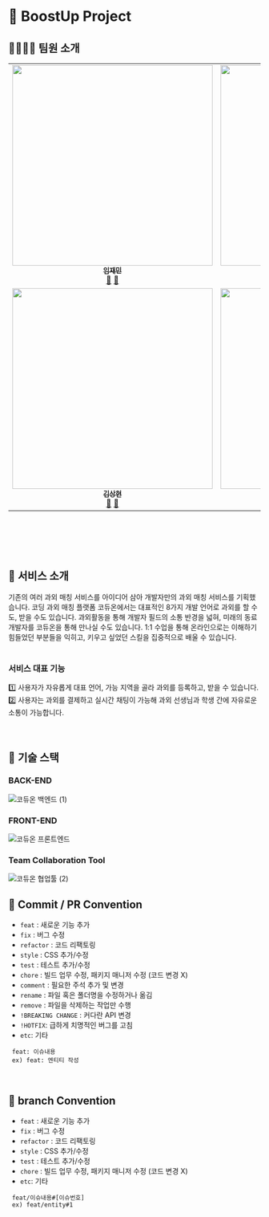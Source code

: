 # 🚀 BoostUp Project
## 👨‍👩‍👧‍👦 팀원 소개

<!-- ALL-CONTRIBUTORS-LIST:START - Do not remove or modify this section -->
<!-- prettier-ignore-start -->
<!-- markdownlint-disable -->
<table>
  <tbody>
    <tr>
      <td align="center"><a href="https://github.com/LimJaeminZ"><img src="https://user-images.githubusercontent.com/96826217/207522331-6c49b2ed-c7a9-45df-9e9d-c2442f5307de.jpg" width="400px;" alt=""/><br /><sub><b>임재민</b></sub></a><br /><a href="https://github.com/boostup-project/boostup-project/commits?author=LimJaeminZ" title="Documentation">📖</a> <a href="https://github.com/boostup-project/boostup-project/pulls?q=is%3Apr+author%3ALimJaeminZ" title="Pull Requests">🏡</a></td>           
      <td align="center"><a href="https://github.com/Quartz614"><img src="https://user-images.githubusercontent.com/96826217/207523159-7ac7ebf8-1e77-4f11-b1f4-b25f8a53125f.jpeg" width="400px;" alt=""/><br /><sub><b>주석영</b></sub></a><br /><a href="https://github.com/boostup-project/boostup-project/commits?author=Quartz614" title="Documentation">📖</a> <a href="https://github.com/boostup-project/boostup-project/pulls?q=is%3Apr+author%3AQuartz614" title="Pull Requests">🏡</a></td>           
      <td align="center"><a href="https://github.com/Mozzi327"><img src="https://user-images.githubusercontent.com/96826217/207523663-38ca521d-cb3e-4510-a010-6eb411d5d557.png" width="400px;" alt=""/><br /><sub><b>조경민</b></sub></a><br /><a href="https://github.com/boostup-project/boostup-project/commits?author=Mozzi327" title="Documentation">📖</a> <a href="https://github.com/boostup-project/boostup-project/pulls?q=is%3Apr+author%3AMozzi327" title="Pull Requests">🏡</a></td>          
      <td align="center"><a href="https://github.com/LeeGoh"><img src="https://user-images.githubusercontent.com/96826217/207792292-34598bae-eaa1-49b9-93c6-6d45aaf94c60.jpg" width="400px;" alt=""/><br /><sub><b>
이규리</b></sub></a><br /><a href="https://github.com/boostup-project/boostup-project/commits?author=LeeGoh" title="Documentation">📖</a> <a href="https://github.com/boostup-project/boostup-project/pulls?q=is%3Apr+author%3ALeeGoh" title="Pull Requests">🏡</a></td>
    </tr>  
    <tr>
      <td align="center"><a href="https://github.com/headring"><img src="https://user-images.githubusercontent.com/96826217/207904534-1b51be90-97d4-42b6-af66-c06c06c4aad7.jpg" width="400px;" alt=""/><br /><sub><b>김상현</b></sub></a><br /><a href="https://github.com/boostup-project/boostup-project/commits?author=headring" title="Documentation">📖</a> <a href="https://github.com/boostup-project/boostup-project/pulls?q=is%3Apr+author%3Aheadring" title="Pull Requests">🏡</a></td>      
      <td align="center"><a href="https://github.com/skynotlimit"><img src="https://user-images.githubusercontent.com/96826217/208035141-339ad699-3832-43be-b271-4ce62c1d18e9.jpg" width="400px;" alt=""/><br /><sub><b>
정하늘</b></sub></a><br /><a href="https://github.com/boostup-project/boostup-project/commits?author=skynotlimit" title="Documentation">📖</a> <a href="https://github.com/boostup-project/boostup-project/pulls?q=is%3Apr+author%3Askynotlimit" title="Pull Requests">🏡</a></td>
      <td align="center"><a href="https://github.com/hun0613"><img src="https://user-images.githubusercontent.com/96826217/208045253-b965dd66-1409-4886-b92a-28de96ca7a0c.png" width="400px;" alt=""/><br /><sub><b>박성훈</b></sub></a><br /><a href="https://github.com/boostup-project/boostup-project/commits?author=hun0613" title="Documentation">📖</a> <a href="https://github.com/boostup-project/boostup-project/pulls?q=is%3Apr+author%3Ahun0613" title="Pull Requests">🏡</a></td>
    </tr>
  </tbody>
</table>

<!-- markdownlint-restore -->
<!-- prettier-ignore-end -->

<!-- ALL-CONTRIBUTORS-LIST:END -->

<br><br><br><br>
## 📍 서비스 소개

기존의 여러 과외 매칭 서비스를 아이디어 삼아 개발자만의 과외 매칭 서비스를 기획했습니다. 코딩 과외 매칭 플랫폼 코듀온에서는 대표적인 8가지 개발 언어로 과외를 할 수도, 받을 수도 있습니다. 과외활동을 통해 개발자 필드의 소통 반경을 넓혀, 미래의 동료 개발자를 코듀온을 통해 만나실 수도 있습니다. 1:1 수업을 통해 온라인으로는 이해하기 힘들었던 부분들을 익히고, 키우고 싶었던 스킬을 집중적으로 배울 수 있습니다.
<br><br>
### 서비스 대표 기능

1️⃣ 사용자가 자유롭게 대표 언어, 가능 지역을 골라 과외를 등록하고, 받을 수 있습니다. <br>
2️⃣ 사용자는 과외를 결제하고 실시간 채팅이 가능해 과외 선생님과 학생 간에 자유로운 소통이 가능합니다. <br>
<br><br>
## 📌 기술 스택
### BACK-END <br>
![코듀온 백엔드 (1)](https://user-images.githubusercontent.com/96826217/219315687-b8575709-11ec-4dd4-bb8c-68cc4e161eba.png)
### FRONT-END <br>
![코듀온 프론트엔드](https://user-images.githubusercontent.com/96826217/219315814-f1f2410d-50ce-4aae-a455-9323c3468147.png)
### Team Collaboration Tool <br>
![코듀온 협업툴 (2)](https://user-images.githubusercontent.com/96826217/219316024-20a77840-ad5f-40db-8558-4bb41cc4d4b7.png)


## 💫 Commit / PR Convention
- `feat` : 새로운 기능 추가
- `fix` : 버그 수정
- `refactor` : 코드 리팩토링
- `style` : CSS 추가/수정
- `test` : 테스트 추가/수정
- `chore` : 빌드 업무 수정, 패키지 매니저 수정 (코드 변경 X)
- `comment` : 필요한 주석 추가 및 변경
- `rename` : 파일 혹은 폴더명을 수정하거나 옮김
- `remove` : 파일을 삭제하는 작업만 수행
- `!BREAKING CHANGE` : 커다란 API 변경
- `!HOTFIX`: 급하게 치명적인 버그를 고침
- `etc`: 기타

```
 feat: 이슈내용
 ex) feat: 엔티티 작성
```

<br>

## 💫 branch Convention
- `feat` : 새로운 기능 추가
- `fix` : 버그 수정
- `refactor` : 코드 리팩토링
- `style` : CSS 추가/수정
- `test` : 테스트 추가/수정
- `chore` : 빌드 업무 수정, 패키지 매니저 수정 (코드 변경 X)
- `etc`: 기타


```
 feat/이슈내용#[이슈번호]
 ex) feat/entity#1
```
